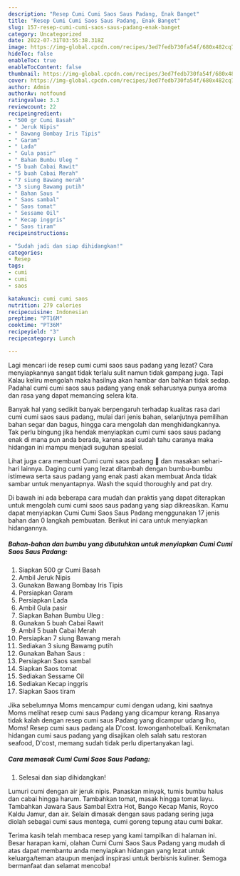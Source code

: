 ```yaml
---
description: "Resep Cumi Cumi Saos Saus Padang, Enak Banget"
title: "Resep Cumi Cumi Saos Saus Padang, Enak Banget"
slug: 157-resep-cumi-cumi-saos-saus-padang-enak-banget
category: Uncategorized
date: 2022-07-31T03:55:38.318Z
image: https://img-global.cpcdn.com/recipes/3ed7fedb730fa54f/680x482cq70/cumi-cumi-saos-saus-padang-foto-resep-utama.jpg
hideToc: false
enableToc: true
enableTocContent: false
thumbnail: https://img-global.cpcdn.com/recipes/3ed7fedb730fa54f/680x482cq70/cumi-cumi-saos-saus-padang-foto-resep-utama.jpg
cover: https://img-global.cpcdn.com/recipes/3ed7fedb730fa54f/680x482cq70/cumi-cumi-saos-saus-padang-foto-resep-utama.jpg
author: Admin
authorAv: notfound
ratingvalue: 3.3
reviewcount: 22
recipeingredient:
- "500 gr Cumi Basah"
- " Jeruk Nipis"
- " Bawang Bombay Iris Tipis"
- " Garam"
- " Lada"
- " Gula pasir"
- " Bahan Bumbu Uleg "
- "5 buah Cabai Rawit"
- "5 buah Cabai Merah"
- "7 siung Bawang merah"
- "3 siung Bawamg putih"
- " Bahan Saus "
- " Saos sambal"
- " Saos tomat"
- " Sessame Oil"
- " Kecap inggris"
- " Saos tiram"
recipeinstructions:

- "Sudah jadi dan siap dihidangkan!"
categories:
- Resep
tags:
- cumi
- cumi
- saos

katakunci: cumi cumi saos 
nutrition: 279 calories
recipecuisine: Indonesian
preptime: "PT16M"
cooktime: "PT36M"
recipeyield: "3"
recipecategory: Lunch

---
```



Lagi mencari ide resep cumi cumi saos saus padang yang lezat? Cara menyiapkannya sangat tidak terlalu sulit namun tidak gampang juga. Tapi Kalau keliru mengolah maka hasilnya akan hambar dan bahkan tidak sedap. Padahal cumi cumi saos saus padang yang enak seharusnya punya aroma dan rasa yang dapat memancing selera kita.


Banyak hal yang sedikit banyak berpengaruh terhadap kualitas rasa dari cumi cumi saos saus padang, mulai dari jenis bahan, selanjutnya pemilihan bahan segar dan bagus, hingga cara mengolah dan menghidangkannya. Tak perlu bingung jika hendak menyiapkan cumi cumi saos saus padang enak di mana pun anda berada, karena asal sudah tahu caranya maka hidangan ini mampu menjadi suguhan spesial.

Lihat juga cara membuat Cumi cumi saos padang 🦑 dan masakan sehari-hari lainnya. Daging cumi yang lezat ditambah dengan bumbu-bumbu istimewa serta saus padang yang enak pasti akan membuat Anda tidak sambar untuk menyantapnya. Wash the squid thoroughly and pat dry.


Di bawah ini ada beberapa cara mudah dan praktis yang dapat diterapkan untuk mengolah cumi cumi saos saus padang yang siap dikreasikan. Kamu dapat menyiapkan Cumi Cumi Saos Saus Padang menggunakan 17 jenis bahan dan 0 langkah pembuatan. Berikut ini cara untuk menyiapkan hidangannya.

<!--inarticleads1-->

##### Bahan-bahan dan bumbu yang dibutuhkan untuk menyiapkan Cumi Cumi Saos Saus Padang:

1. Siapkan 500 gr Cumi Basah
1. Ambil  Jeruk Nipis
1. Gunakan  Bawang Bombay Iris Tipis
1. Persiapkan  Garam
1. Persiapkan  Lada
1. Ambil  Gula pasir
1. Siapkan  Bahan Bumbu Uleg :
1. Gunakan 5 buah Cabai Rawit
1. Ambil 5 buah Cabai Merah
1. Persiapkan 7 siung Bawang merah
1. Sediakan 3 siung Bawamg putih
1. Gunakan  Bahan Saus :
1. Persiapkan  Saos sambal
1. Siapkan  Saos tomat
1. Sediakan  Sessame Oil
1. Sediakan  Kecap inggris
1. Siapkan  Saos tiram


Jika sebelumnya Moms mencampur cumi dengan udang, kini saatnya Moms melihat resep cumi saus Padang yang dicampur kerang. Rasanya tidak kalah dengan resep cumi saus Padang yang dicampur udang lho, Moms! Resep cumi saus padang ala D&#39;cost. lowonganhotelbali. Kenikmatan hidangan cumi saus padang yang disajikan oleh salah satu restoran seafood, D&#39;cost, memang sudah tidak perlu dipertanyakan lagi. 

<!--inarticleads2-->

##### Cara memasak Cumi Cumi Saos Saus Padang:


1. Selesai dan siap dihidangkan!

Lumuri cumi dengan air jeruk nipis. Panaskan minyak, tumis bumbu halus dan cabai hingga harum. Tambahkan tomat, masak hingga tomat layu. Tambahkan Jawara Saus Sambal Extra Hot, Bango Kecap Manis, Royco Kaldu Jamur, dan air. Selain dimasak dengan saus padang sering juga diolah sebagai cumi saus mentega, cumi goreng tepung atau cumi bakar. 

Terima kasih telah membaca resep yang kami tampilkan di halaman ini. Besar harapan kami, olahan Cumi Cumi Saos Saus Padang yang mudah di atas dapat membantu anda menyiapkan hidangan yang lezat untuk keluarga/teman ataupun menjadi inspirasi untuk berbisnis kuliner. Semoga bermanfaat dan selamat mencoba!
